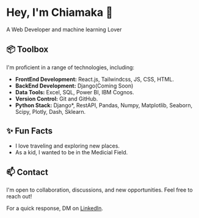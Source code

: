 #  Hey, I'm Chiamaka 👋

A Web Developer and machine learning Lover

## 📦 Toolbox

I'm proficient in a range of technologies, including:

- **FrontEnd Development:** React.js, Tailwindcss, JS, CSS, HTML.
- **BackEnd Development:** Django(Coming Soon)
- **Data Tools:** Excel, SQL, Power BI, IBM Cognos.
- **Version Control:** Git and GitHub.
- **Python Stack:** Django*, RestAPI, Pandas, Numpy, Matplotlib, Seaborn, Scipy, Plotly, Dash, Sklearn.


## ✨ Fun Facts

- I love traveling and exploring new places.
- As a kid, I wanted to be in the Medicial Field.

## 📫 Contact

I'm open to collaboration, discussions, and new opportunities. Feel free to reach out!

For a quick response, DM on [LinkedIn](https://www.linkedin.com/in/enwelum-chiamaka/).


